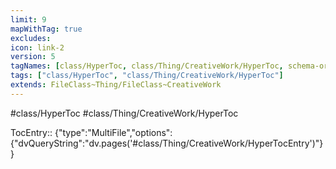 ```yaml
---
limit: 9
mapWithTag: true
excludes:
icon: link-2
version: 5
tagNames: [class/HyperToc, class/Thing/CreativeWork/HyperToc, schema-org/HyperToc]
tags: ["class/HyperToc", "class/Thing/CreativeWork/HyperToc"]
extends: FileClass~Thing/FileClass~CreativeWork
---
```


#class/HyperToc
#class/Thing/CreativeWork/HyperToc

TocEntry:: {"type":"MultiFile","options":{"dvQueryString":"dv.pages('#class/Thing/CreativeWork/HyperTocEntry')"}}
